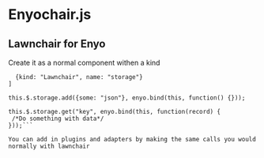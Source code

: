 Enyochair.js
===========
Lawnchair for Enyo
------------------

Create it as a normal component withen a kind

```components: [
  {kind: "Lawnchair", name: "storage"}
]

this.$.storage.add({some: "json"}, enyo.bind(this, function() {}));

this.$.storage.get("key", enyo.bind(this, function(record) {
 /*Do something with data*/
}));```

You can add in plugins and adapters by making the same calls you would normally with lawnchair
